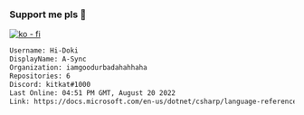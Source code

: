 ### Support me pls 🙏

[![ko - fi](https://ko-fi.com/img/githubbutton_sm.svg)](https://ko-fi.com/O5O4D6DP7)

  ```txt
  Username: Hi-Doki
  DisplayName: A-Sync
  Organization: iamgoodurbadahahhaha
  Repositories: 6
  Discord: kitkat#1000
  Last Online: 04:51 PM GMT, August 20 2022
  Link: https://docs.microsoft.com/en-us/dotnet/csharp/language-reference/keywords/async
  ```       